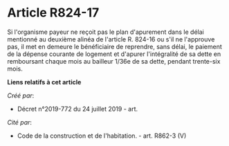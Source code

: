 # Article R824-17

Si l'organisme payeur ne reçoit pas le plan d'apurement dans le délai mentionné au deuxième alinéa de l'article R. 824-16 ou
s'il ne l'approuve pas, il met en demeure le bénéficiaire de reprendre, sans délai, le paiement de la dépense courante de
logement et d'apurer l'intégralité de sa dette en remboursant chaque mois au bailleur 1/36e de sa dette, pendant trente-six
mois.

**Liens relatifs à cet article**

_Créé par_:

  - Décret n°2019-772 du 24 juillet 2019 - art.

_Cité par_:

  - Code de la construction et de l'habitation. - art. R862-3 (V)
